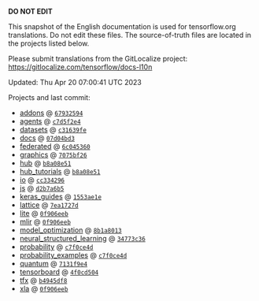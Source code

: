 __DO NOT EDIT__

This snapshot of the English documentation is used for tensorflow.org
translations. Do not edit these files. The source-of-truth files are located in
the projects listed below.

Please submit translations from the GitLocalize project: https://gitlocalize.com/tensorflow/docs-l10n

Updated: Thu Apr 20 07:00:41 UTC 2023

Projects and last commit:

- [addons](https://github.com/tensorflow/addons/tree/master/docs) @ <a href='https://github.com/tensorflow/addons/commit/6793259434d0bc59f7bbd5b8b8d7b2e12e6501d6'><code>67932594</code></a>
- [agents](https://github.com/tensorflow/agents/tree/master/docs) @ <a href='https://github.com/tensorflow/agents/commit/c7d5f2e4d3a4e68ebac7fb920ea1b6ecbbc1d7f8'><code>c7d5f2e4</code></a>
- [datasets](https://github.com/tensorflow/datasets/tree/master/docs) @ <a href='https://github.com/tensorflow/datasets/commit/c31639fec2ae612cb9dd1cccad2574a415b466ee'><code>c31639fe</code></a>
- [docs](https://github.com/tensorflow/docs/tree/master/site/en) @ <a href='https://github.com/tensorflow/docs/commit/07d04bd3afd508f827ba4001660dda76086dfab9'><code>07d04bd3</code></a>
- [federated](https://github.com/tensorflow/federated/tree/main/docs) @ <a href='https://github.com/tensorflow/federated/commit/6c045360470a0bedb1d8ec95a46900e4a21a6b07'><code>6c045360</code></a>
- [graphics](https://github.com/tensorflow/graphics/tree/master/tensorflow_graphics/g3doc) @ <a href='https://github.com/tensorflow/graphics/commit/7075bf26289336fd91995efbc2e7346afb20d7ae'><code>7075bf26</code></a>
- [hub](https://github.com/tensorflow/hub/tree/master/docs) @ <a href='https://github.com/tensorflow/hub/commit/b8a08e51a7566e44fc521fe3004fffd8b6c6a871'><code>b8a08e51</code></a>
- [hub_tutorials](https://github.com/tensorflow/hub/tree/master/examples/colab) @ <a href='https://github.com/tensorflow/hub/commit/b8a08e51a7566e44fc521fe3004fffd8b6c6a871'><code>b8a08e51</code></a>
- [io](https://github.com/tensorflow/io/tree/master/docs) @ <a href='https://github.com/tensorflow/io/commit/cc3342960d5e457a0d21b64ea61917becba51497'><code>cc334296</code></a>
- [js](https://github.com/tensorflow/tfjs-website/tree/master/docs) @ <a href='https://github.com/tensorflow/tfjs-website/commit/d2b7a6b5ef8db8c386e8e509f0600d9a3dd66c4c'><code>d2b7a6b5</code></a>
- [keras_guides](https://github.com/tensorflow/docs/tree/snapshot-keras/site/en/guide/keras) @ <a href='https://github.com/tensorflow/docs/commit/1553ae1e4a149be71703e2ee60173b3d1e0e8c00'><code>1553ae1e</code></a>
- [lattice](https://github.com/tensorflow/lattice/tree/master/docs) @ <a href='https://github.com/tensorflow/lattice/commit/7ea1727de1e0309eb324296bc445e0bf5c5c6d74'><code>7ea1727d</code></a>
- [lite](https://github.com/tensorflow/tensorflow/tree/master/tensorflow/lite/g3doc) @ <a href='https://github.com/tensorflow/tensorflow/commit/0f906eeb5febc7722adddc629f0bbd88ed9dce34'><code>0f906eeb</code></a>
- [mlir](https://github.com/tensorflow/tensorflow/tree/master/tensorflow/compiler/mlir/g3doc) @ <a href='https://github.com/tensorflow/tensorflow/commit/0f906eeb5febc7722adddc629f0bbd88ed9dce34'><code>0f906eeb</code></a>
- [model_optimization](https://github.com/tensorflow/model-optimization/tree/master/tensorflow_model_optimization/g3doc) @ <a href='https://github.com/tensorflow/model-optimization/commit/8b1a8013ea036377e1d978ba8ec6d55b0a46c4d0'><code>8b1a8013</code></a>
- [neural_structured_learning](https://github.com/tensorflow/neural-structured-learning/tree/master/g3doc) @ <a href='https://github.com/tensorflow/neural-structured-learning/commit/34773c366a9e384cc32811b7b61acf5f0b54d9f5'><code>34773c36</code></a>
- [probability](https://github.com/tensorflow/probability/tree/main/tensorflow_probability/g3doc) @ <a href='https://github.com/tensorflow/probability/commit/c7f0ce4dfc128b63526079173207353b0496dc54'><code>c7f0ce4d</code></a>
- [probability_examples](https://github.com/tensorflow/probability/tree/main/tensorflow_probability/examples/jupyter_notebooks) @ <a href='https://github.com/tensorflow/probability/commit/c7f0ce4dfc128b63526079173207353b0496dc54'><code>c7f0ce4d</code></a>
- [quantum](https://github.com/tensorflow/quantum/tree/master/docs) @ <a href='https://github.com/tensorflow/quantum/commit/7131f9e4d2d289e51f9705161b29c45159da1921'><code>7131f9e4</code></a>
- [tensorboard](https://github.com/tensorflow/tensorboard/tree/master/docs) @ <a href='https://github.com/tensorflow/tensorboard/commit/4f0cd50416207fa569b35a9a68cd756549e6fed6'><code>4f0cd504</code></a>
- [tfx](https://github.com/tensorflow/tfx/tree/master/docs) @ <a href='https://github.com/tensorflow/tfx/commit/b4945df8f1bbac08ac0dd9c6e6a212b32e244f6f'><code>b4945df8</code></a>
- [xla](https://github.com/tensorflow/tensorflow/tree/master/tensorflow/compiler/xla/g3doc) @ <a href='https://github.com/tensorflow/tensorflow/commit/0f906eeb5febc7722adddc629f0bbd88ed9dce34'><code>0f906eeb</code></a>

